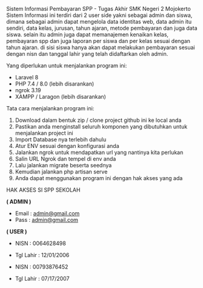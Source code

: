 Sistem Informasi Pembayaran SPP - Tugas Akhir SMK Negeri 2 Mojokerto
Sistem Informasi ini terdiri dari 2 user side yakni sebagai admin dan siswa, dimana sebagai admin dapat mengelola data identitas web, data admin itu sendiri, data kelas, jurusan, tahun ajaran, metode pembayaran dan juga data siswa. selain itu admin juga dapat memanajemen kenaikan kelas, pembayaran spp dan juga laporan per siswa dan per kelas sesuai dengan tahun ajaran. di sisi siswa hanya akan dapat melakukan pembayaran sesuai dengan nisn dan tanggal lahir yang telah didaftarkan oleh admin.

Yang diperlukan untuk menjalankan program ini:
- Laravel 8
- PHP 7.4 / 8.0 (lebih disarankan)
- ngrok 3.19
- XAMPP / Laragon (lebih disarankan)

Tata cara menjalankan program ini:
1. Download dalam bentuk zip / clone project github ini ke local anda
2. Pastikan anda menginstall seluruh komponen yang dibutuhkan untuk menjalankan project ini
3. Import Database nya terlebih dahulu
4. Atur ENV sesuai dengan konfigurasi anda
5. Jalankan ngrok untuk mendapatkan url yang nantinya kita perlukan
6. Salin URL Ngrok dan tempel di env anda
7. Lalu jalankan migrate beserta seednya
8. Kemudian jalankan php artisan serve
9. Anda dapat menggunakan program ini dengan hak akses yang ada

HAK AKSES SI SPP SEKOLAH

**( ADMIN )**
- Email : admin@gmail.com
- Pass : admin@gmail.com

**( USER )**
- NISN : 0064628498
- Tgl Lahir : 12/01/2006

- NISN : 00793876452
- Tgl Lahir : 07/17/2007
